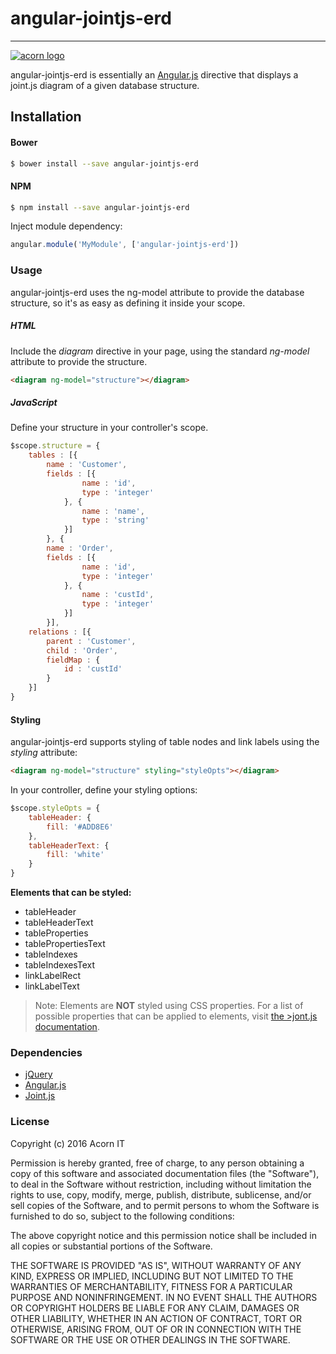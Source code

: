 # **angular-jointjs-erd**
----

[![acorn logo](http://www.acorn.ro/wp-content/uploads/2015/10/Acorn-IT-bg-transparent3.png)](http://www.acorn.ro)

angular-jointjs-erd is essentially an [Angular.js](http://www.angularjs.org) directive that displays a joint.js diagram of a given database structure.

## Installation

#### Bower
```sh
$ bower install --save angular-jointjs-erd
```
#### NPM
```sh
$ npm install --save angular-jointjs-erd
```
Inject module dependency:
```javascript
angular.module('MyModule', ['angular-jointjs-erd'])
```
### Usage
angular-jointjs-erd uses the ng-model attribute to provide the database structure, so it's as easy as defining it inside your scope.
##### HTML
Include the *diagram* directive in your page, using the standard *ng-model* attribute to provide the structure. 
```html
<diagram ng-model="structure"></diagram>
```
##### JavaScript
Define your structure in your controller's scope.
```javascript
$scope.structure = {
    tables : [{
        name : 'Customer',
        fields : [{
                name : 'id',
                type : 'integer'
            }, {
                name : 'name',
                type : 'string'
            }]
        }, {
        name : 'Order',
        fields : [{
                name : 'id',
                type : 'integer'
            }, {
                name : 'custId',
                type : 'integer'
            }]
        }],
    relations : [{
        parent : 'Customer',
        child : 'Order',
        fieldMap : {
            id : 'custId'
        }
    }]
}
```
#### Styling
angular-jointjs-erd supports styling of table nodes and link labels using the *styling* attribute:
```html
<diagram ng-model="structure" styling="styleOpts"></diagram>
```
In your controller, define your styling options:
```javascript
$scope.styleOpts = {
    tableHeader: {
        fill: '#ADD8E6'
    },
    tableHeaderText: {
        fill: 'white'
    }
}
```
**Elements that can be styled:**
- tableHeader         
- tableHeaderText
- tableProperties
- tablePropertiesText
- tableIndexes
- tableIndexesText
- linkLabelRect
- linkLabelText

>Note: Elements are **NOT** styled using CSS properties. For a list of possible properties that can be applied to elements, visit [the >jont.js documentation](http://resources.jointjs.com/docs/jointjs/v1.0/joint.html#specialAttributes).


### Dependencies
* [jQuery](http://www.jquery.com)
* [Angular.js](http://www.angularjs.org)
* [Joint.js](http://www.jointjs.com)

### License
Copyright (c) 2016 Acorn IT

Permission is hereby granted, free of charge, to any person obtaining a copy of this software and associated documentation files (the "Software"), to deal in the Software without restriction, including without limitation the rights to use, copy, modify, merge, publish, distribute, sublicense, and/or sell copies of the Software, and to permit persons to whom the Software is furnished to do so, subject to the following conditions:

The above copyright notice and this permission notice shall be included in all copies or substantial portions of the Software.

THE SOFTWARE IS PROVIDED "AS IS", WITHOUT WARRANTY OF ANY KIND, EXPRESS OR IMPLIED, INCLUDING BUT NOT LIMITED TO THE WARRANTIES OF MERCHANTABILITY, FITNESS FOR A PARTICULAR PURPOSE AND NONINFRINGEMENT. IN NO EVENT SHALL THE AUTHORS OR COPYRIGHT HOLDERS BE LIABLE FOR ANY CLAIM, DAMAGES OR OTHER LIABILITY, WHETHER IN AN ACTION OF CONTRACT, TORT OR OTHERWISE, ARISING FROM, OUT OF OR IN CONNECTION WITH THE SOFTWARE OR THE USE OR OTHER DEALINGS IN THE SOFTWARE.
